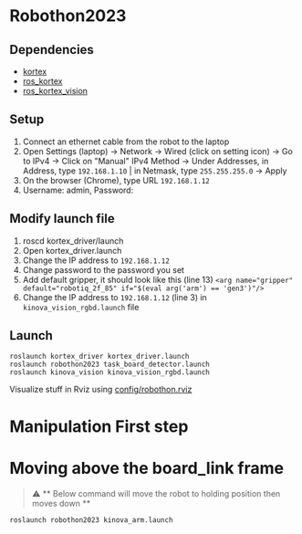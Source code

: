 # Robothon2023

## Dependencies

- [kortex](https://github.com/Kinovarobotics/kortex)
- [ros_kortex](https://github.com/Kinovarobotics/ros_kortex)
- [ros_kortex_vision](https://github.com/Kinovarobotics/ros_kortex_vision)

## Setup

1. Connect an ethernet cable from the robot to the laptop
2. Open Settings (laptop) -> Network -> Wired (click on setting icon) -> Go to IPv4 -> Click on "Manual" IPv4 Method -> Under Addresses, in Address, type `192.168.1.10` | in Netmask, type `255.255.255.0` -> Apply
3. On the browser (Chrome), type URL `192.168.1.12`
4. Username: admin, Password: <type-password-here>

## Modify launch file 

1. roscd kortex_driver/launch
2. Open kortex_driver.launch
3. Change the IP address to `192.168.1.12`
4. Change password to the password you set
5. Add default gripper, it should look like this (line 13) `<arg name="gripper" default="robotiq_2f_85" if="$(eval arg('arm') == 'gen3')"/>`
6. Change the IP address to `192.168.1.12` (line 3) in `kinova_vision_rgbd.launch` file

## Launch

```
roslaunch kortex_driver kortex_driver.launch
roslaunch robothon2023 task_board_detector.launch
roslaunch kinova_vision kinova_vision_rgbd.launch
```

Visualize stuff in Rviz using [config/robothon.rviz](config/robothon.rviz)

# Manipulation First step 
# Moving above the board_link frame

> :warning: ** Below command will move the robot to holding position then moves down **

```
roslaunch robothon2023 kinova_arm.launch
```


